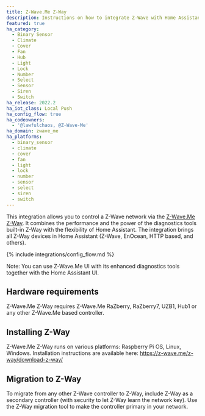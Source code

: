 ```yaml
---
title: Z-Wave.Me Z-Way
description: Instructions on how to integrate Z-Wave with Home Assistant via Z-Wave.Me Z-Way.
featured: true
ha_category:
  - Binary Sensor
  - Climate
  - Cover
  - Fan
  - Hub
  - Light
  - Lock
  - Number
  - Select
  - Sensor
  - Siren
  - Switch
ha_release: 2022.2
ha_iot_class: Local Push
ha_config_flow: true
ha_codeowners:
  - '@lawfulchaos, @Z-Wave-Me'
ha_domain: zwave_me
ha_platforms:
  - binary_sensor
  - climate
  - cover
  - fan
  - light
  - lock
  - number
  - sensor
  - select
  - siren
  - switch
---
```


This integration allows you to control a Z-Wave network via the [Z-Wave.Me Z-Way](https://z-wave.me/z-way/). It combines the performance and the power of the diagnostics tools built-in Z-Way with the flexibility of Home Assistant. The integration brings all Z-Way devices in Home Assistant (Z-Wave, EnOcean, HTTP based, and others).

{% include integrations/config_flow.md %}

Note: You can use Z-Wave.Me UI with its enhanced diagnostics tools together with the Home Assistant UI.

## Hardware requirements

Z-Wave.Me Z-Way requires Z-Wave.Me RaZberry, RaZberry7, UZB1, Hub1 or any other Z-Wave.Me based controller.

## Installing Z-Way

Z-Wave.Me Z-Way runs on various platforms: Raspberry Pi OS, Linux, Windows. Installation instructions are available here: https://z-wave.me/z-way/download-z-way/

## Migration to Z-Way

To migrate from any other Z-Wave controller to Z-Way, include Z-Way as a secondary controller (with security to let Z-Way learn the network key). Use the Z-Way migration tool to make the controller primary in your network.

